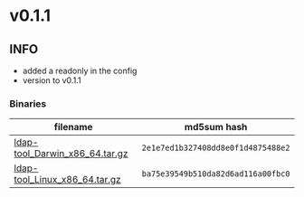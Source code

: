 # v0.1.1

## INFO
- added a readonly in the config
- version to v0.1.1

### Binaries

filename | md5sum hash
-------- | -----------
[ldap-tool_Darwin_x86_64.tar.gz](https://github.com/badassops/ldap-tool-go/releases/download/v0.1.1/ldap-tool_Darwin_x86_64.tar.gz) | `2e1e7ed1b327408dd8e0f1d4875488e2`
[ldap-tool_Linux_x86_64.tar.gz](https://github.com/badassops/ldap-tool-go/releases/download/v0.1.1/ldap-tool_Linux_x86_64.tar.gz) | `ba75e39549b510da82d6ad116a00fbc0`
